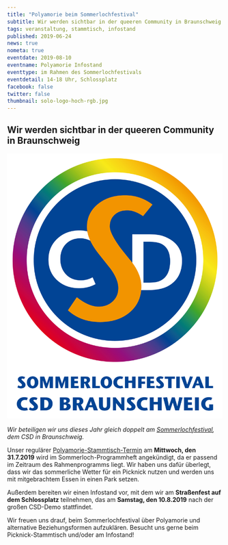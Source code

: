 ```yaml
---
title: "Polyamorie beim Sommerlochfestival"
subtitle: Wir werden sichtbar in der queeren Community in Braunschweig
tags: veranstaltung, stammtisch, infostand
published: 2019-06-24
news: true
nometa: true
eventdate: 2019-08-10
eventname: Polyamorie Infostand
eventtype: im Rahmen des Sommerlochfestivals
eventdetail: 14-18 Uhr, Schlossplatz
facebook: false
twitter: false
thumbnail: solo-logo-hoch-rgb.jpg
---
```


## Wir werden sichtbar in der queeren Community in Braunschweig

![Foto_Hochformat_float_right](solo-logo-hoch-rgb.jpg)

*Wir beteiligen wir uns dieses Jahr gleich doppelt am [Sommerlochfestival](https://csd-bs.de/), dem CSD in Braunschweig.*

Unser regulärer [Polyamorie-Stammtisch-Termin](/2019-07-stammtisch/) am **Mittwoch, den 31.7.2019** wird im Sommerloch-Programmheft angekündigt, da er passend im Zeitraum des Rahmenprogramms liegt. Wir haben uns dafür überlegt, dass wir das sommerliche Wetter für ein Picknick nutzen und werden uns mit mitgebrachtem Essen in einen Park setzen.

Außerdem bereiten wir einen Infostand vor, mit dem wir am **Straßenfest auf dem Schlossplatz** teilnehmen, das am **Samstag, den 10.8.2019** nach der großen CSD-Demo stattfindet.

Wir freuen uns drauf, beim Sommerlochfestival über Polyamorie und alternative Beziehungsformen aufzuklären. Besucht uns gerne beim Picknick-Stammtisch und/oder am Infostand!

